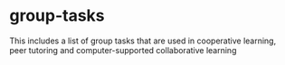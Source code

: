 # group-tasks
This includes a list of group tasks that are used in cooperative learning, peer tutoring and computer-supported collaborative learning
